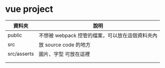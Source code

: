 # vue project

| 資料夾      | 說明                                            |
| ----------- | ----------------------------------------------- |
| public      | 不想被 webpack 控管的檔案，可以放在這個資料夾內 |
| src         | 放 source code 的地方                           |
| src/asserts | 圖片、字型 可放在這裡                           |
|             |                                                 |
|             |                                                 |

